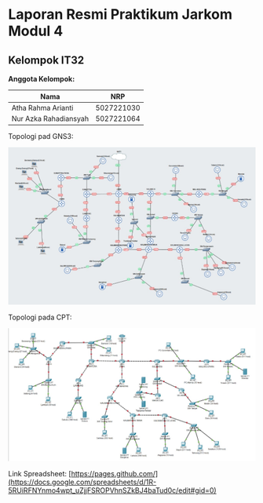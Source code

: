 # Laporan Resmi Praktikum Jarkom Modul 4
## Kelompok IT32
**Anggota Kelompok:**

| Nama                               | NRP        |
| ---------------------------------- | ---------- |
| Atha Rahma Arianti                 | 5027221030 |
| Nur Azka Rahadiansyah              | 5027221064 |

Topologi pad GNS3:

![gns](gns.jpg)


Topologi pada CPT:

![cpt](cpt.jpg)


Link Spreadsheet: [https://pages.github.com/](https://docs.google.com/spreadsheets/d/1R-5RUiRFNYnmo4wpt_uZjjFSROPVhnSZkBJ4baTud0c/edit#gid=0)
